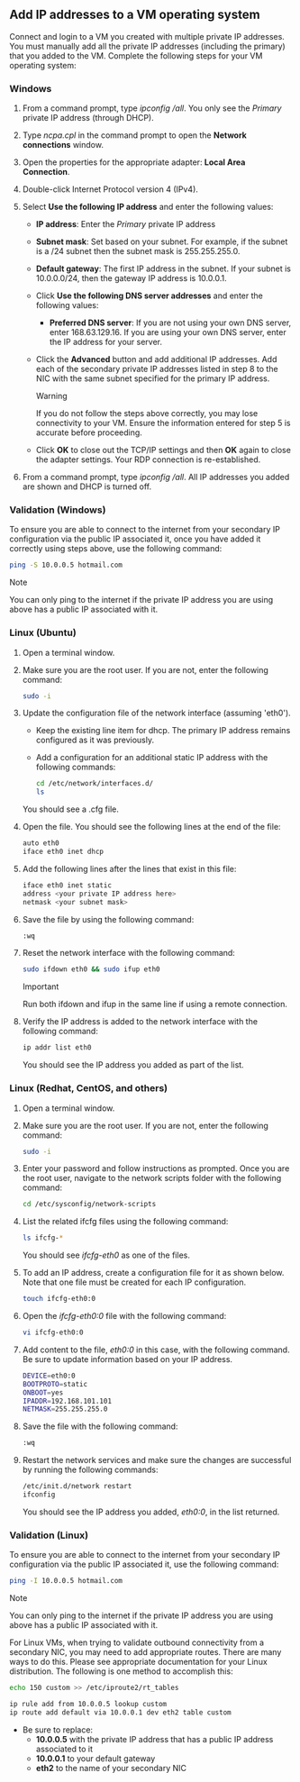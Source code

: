 ## <a name="os-config"></a>Add IP addresses to a VM operating system

Connect and login to a VM you created with multiple private IP addresses. You must manually add all the private IP addresses (including the primary) that you added to the VM. Complete the following steps for your VM operating system:

### Windows

1. From a command prompt, type *ipconfig /all*.  You only see the *Primary* private IP address (through DHCP).
2. Type *ncpa.cpl* in the command prompt to open the **Network connections** window.
3. Open the properties for the appropriate adapter: **Local Area Connection**.
4. Double-click Internet Protocol version 4 (IPv4).
5. Select **Use the following IP address** and enter the following values:

    * **IP address**: Enter the *Primary* private IP address
    * **Subnet mask**: Set based on your subnet. For example, if the subnet is a /24 subnet then the subnet mask is 255.255.255.0.
    * **Default gateway**: The first IP address in the subnet. If your subnet is 10.0.0.0/24, then the gateway IP address is 10.0.0.1.
    * Click **Use the following DNS server addresses** and enter the following values:
        * **Preferred DNS server**: If you are not using your own DNS server, enter 168.63.129.16.  If you are using your own DNS server, enter the IP address for your server.
    * Click the **Advanced** button and add additional IP addresses. Add each of the secondary private IP addresses listed in step 8 to the NIC with the same subnet specified for the primary IP address.
        >[!WARNING] 
        >If you do not follow the steps above correctly, you may lose connectivity to your VM. Ensure the information entered for step 5 is accurate before proceeding.

    * Click **OK** to close out the TCP/IP settings and then **OK** again to close the adapter settings. Your RDP connection is re-established.

6. From a command prompt, type *ipconfig /all*. All IP addresses you added are shown and DHCP is turned off.

### Validation (Windows)

To ensure you are able to connect to the internet from your secondary IP configuration via the public IP associated it, once you have added it correctly using steps above, use the following command:

```bash
ping -S 10.0.0.5 hotmail.com
```

>[!NOTE]
>You can only ping to the internet if the private IP address you are using above has a public IP associated with it.

### Linux (Ubuntu)

1. Open a terminal window.
2. Make sure you are the root user. If you are not, enter the following command:

    ```bash
    sudo -i
    ```

3. Update the configuration file of the network interface (assuming 'eth0').

    * Keep the existing line item for dhcp. The primary IP address remains configured as it was previously.
    * Add a configuration for an additional static IP address with the following commands:

        ```bash
        cd /etc/network/interfaces.d/
        ls
        ```

    You should see a .cfg file.
4. Open the file. You should see the following lines at the end of the file:

    ```bash
    auto eth0
    iface eth0 inet dhcp
    ```

5. Add the following lines after the lines that exist in this file:

    ```bash
    iface eth0 inet static
    address <your private IP address here>
    netmask <your subnet mask>
    ```

6. Save the file by using the following command:

    ```bash
    :wq
    ```

7. Reset the network interface with the following command:

    ```bash
    sudo ifdown eth0 && sudo ifup eth0
    ```

    > [!IMPORTANT]
    > Run both ifdown and ifup in the same line if using a remote connection.
    >

8. Verify the IP address is added to the network interface with the following command:

    ```bash
    ip addr list eth0
    ```

    You should see the IP address you added as part of the list.

### Linux (Redhat, CentOS, and others)

1. Open a terminal window.
2. Make sure you are the root user. If you are not, enter the following command:

    ```bash
    sudo -i
    ```

3. Enter your password and follow instructions as prompted. Once you are the root user, navigate to the network scripts folder with the following command:

    ```bash
    cd /etc/sysconfig/network-scripts
    ```

4. List the related ifcfg files using the following command:

    ```bash
    ls ifcfg-*
    ```

    You should see *ifcfg-eth0* as one of the files.

5. To add an IP address, create a configuration file for it as shown below. Note that one file must be created for each IP configuration.

    ```bash
    touch ifcfg-eth0:0
    ```

6. Open the *ifcfg-eth0:0* file with the following command:

    ```bash
    vi ifcfg-eth0:0
    ```

7. Add content to the file, *eth0:0* in this case, with the following command. Be sure to update information based on your IP address.

    ```bash
    DEVICE=eth0:0
    BOOTPROTO=static
    ONBOOT=yes
    IPADDR=192.168.101.101
    NETMASK=255.255.255.0
    ```

8. Save the file with the following command:

    ```bash
    :wq
    ```

9. Restart the network services and make sure the changes are successful by running the following commands:

    ```bash
    /etc/init.d/network restart
    ifconfig
    ```

    You should see the IP address you added, *eth0:0*, in the list returned.

### Validation (Linux)

To ensure you are able to connect to the internet from your secondary IP configuration via the public IP associated it, use the following command:

```bash
ping -I 10.0.0.5 hotmail.com
```

>[!NOTE]
>You can only ping to the internet if the private IP address you are using above has a public IP associated with it.

For Linux VMs, when trying to validate outbound connectivity from a secondary NIC, you may need to add appropriate routes. There are many ways to do this. Please see appropriate documentation for your Linux distribution. The following is one method to accomplish this:

```bash
echo 150 custom >> /etc/iproute2/rt_tables 

ip rule add from 10.0.0.5 lookup custom
ip route add default via 10.0.0.1 dev eth2 table custom

```

- Be sure to replace:
	- **10.0.0.5** with the private IP address that has a public IP address associated to it
	- **10.0.0.1** to your default gateway
	- **eth2** to the name of your secondary NIC
